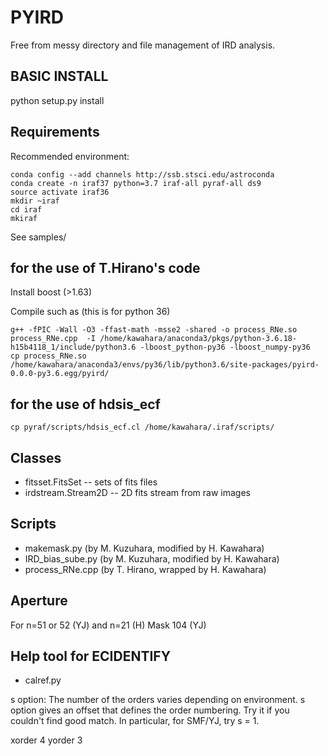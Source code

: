 # PYIRD

Free from messy directory and file management of IRD analysis.

BASIC INSTALL
------------------------------------------
python setup.py install

Requirements
------------------------------------------

Recommended environment:

```
conda config --add channels http://ssb.stsci.edu/astroconda
conda create -n iraf37 python=3.7 iraf-all pyraf-all ds9
source activate iraf36
mkdir ~iraf
cd iraf
mkiraf
```

See samples/



for the use of T.Hirano's code
-----------------------------------

Install boost (>1.63)

Compile such as (this is for python 36)

```
g++ -fPIC -Wall -O3 -ffast-math -msse2 -shared -o process_RNe.so process_RNe.cpp  -I /home/kawahara/anaconda3/pkgs/python-3.6.18-h15b4118_1/include/python3.6 -lboost_python-py36 -lboost_numpy-py36
cp process_RNe.so /home/kawahara/anaconda3/envs/py36/lib/python3.6/site-packages/pyird-0.0.0-py3.6.egg/pyird/
```


for the use of hdsis_ecf
----------------------

```
cp pyraf/scripts/hdsis_ecf.cl /home/kawahara/.iraf/scripts/
```

Classes
------------------

- fitsset.FitsSet --  sets of fits files 
- irdstream.Stream2D -- 2D fits stream from raw images


Scripts
------------------------------

- makemask.py (by M. Kuzuhara, modified by H. Kawahara)
- IRD_bias_sube.py (by M. Kuzuhara, modified by H. Kawahara)
- process_RNe.cpp (by T. Hirano, wrapped by H. Kawahara)


Aperture
------------------------------

For n=51 or 52 (YJ) and n=21 (H)
Mask 104 (YJ) 


Help tool for ECIDENTIFY
--------------------------

- calref.py

s option: The number of the orders varies depending on environment. s option gives an offset that defines the order numbering. Try it if you couldn't find good match. In particular, for SMF/YJ, try s = 1.

xorder 4
yorder 3
